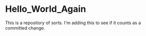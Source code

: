 # Hello_World_Again
This is a repository of sorts.
I'm adding this to see if it counts as a committed change. 
